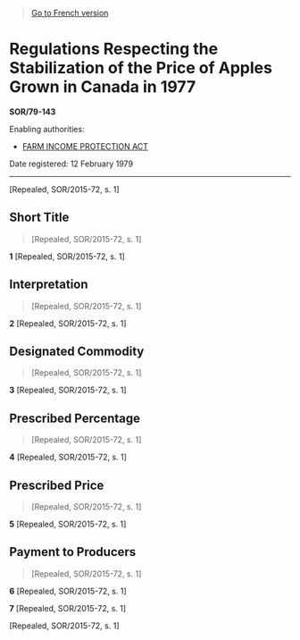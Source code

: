 > [Go to French version](/fr/Règlements/Décrets,%20ordonnances%20et%20règlements%20statutaires/79/143.md)

# Regulations Respecting the Stabilization of the Price of Apples Grown in Canada in 1977

**SOR/79-143**

Enabling authorities: 
- [FARM INCOME PROTECTION ACT](/en/Acts/Statutes%20of%20Canada/1991/c.%2022.md)

Date registered: 12 February 1979

----------


[Repealed, SOR/2015-72, s. 1]



## Short Title
> [Repealed, SOR/2015-72, s. 1]



**1** [Repealed, SOR/2015-72, s. 1]




## Interpretation
> [Repealed, SOR/2015-72, s. 1]



**2** [Repealed, SOR/2015-72, s. 1]




## Designated Commodity
> [Repealed, SOR/2015-72, s. 1]



**3** [Repealed, SOR/2015-72, s. 1]




## Prescribed Percentage
> [Repealed, SOR/2015-72, s. 1]



**4** [Repealed, SOR/2015-72, s. 1]




## Prescribed Price
> [Repealed, SOR/2015-72, s. 1]



**5** [Repealed, SOR/2015-72, s. 1]




## Payment to Producers
> [Repealed, SOR/2015-72, s. 1]



**6** [Repealed, SOR/2015-72, s. 1]



**7** [Repealed, SOR/2015-72, s. 1]


[Repealed, SOR/2015-72, s. 1]


